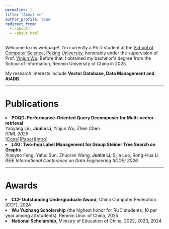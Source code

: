 ```yaml
---
permalink: /
title: "About me"
author_profile: true
redirect_from: 
  - /about/
  - /about.html
---
```


Welcome to my webpage!  I'm currently a Ph.D student at the [School of Computer Science](https://cs.pku.edu.cn/), [Peking University](https://www.pku.edu.cn/), honorably under the supervision of Prof. [Yinjun Wu](https://wuyinjun-1993.github.io/). Before that, I obtained my bachelor's degree from the School of Information, Renmin University of China in 2025.

My research interests include **Vector Database, Data Management and AI4DB**.

---

Publications
======

<li><b>POQD: Performance-Oriented Query Decomposer for Multi-vector retrieval</b><br/>
Yaoyang Liu, <b>Junlin Li</b>, Yinjun Wu, Zhen Chen<br/>
<i>ICML 2025</i><br> [<a href="https://github.com/PKU-SDS-lab/POQD-ICML25">Code</a>][<a href="https://arxiv.org/abs/2505.19189">Paper</a>][<a href="https://pku-sds-lab.github.io/POQD/">Intro</a>]</li>

<li><b>L4G: Two-hop Label Management for Group Steiner Tree Search on Graphs</b><br/>
Xiaoyao Feng, Yahui Sun, Zhuoran Wang, <b>Junlin Li</b>, Sijia Luo, Rong-Hua Li<br/>
<i>IEEE International Conference on Data Engineering (ICDE) 2026</i><br> </li>

---

Awards
======

<li> <b>CCF Outstanding Undergraduate Award</b>, China Computer Federation (CCF), 2024 </li>

<li> <b>Wu Yuzhang Scholarship</b> (the highest honor for RUC students, 10 per year among all students), Renmin Univ. of China, 2025 </li>

<li> <b>National Scholarship</b>, Ministry of Education of China, 2022, 2023, 2024</li>
